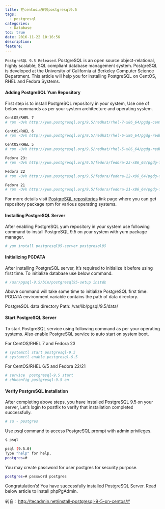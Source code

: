 ```yaml
---
title: 在centos上安装postgresql9.5
tags:
  - postgresql
categories:
  - Database
toc: true
date: 2016-11-22 10:16:56
description: 
feature:
---
```


`PostgreSQL 9.5 Released`. PostgreSQL is an open source object-relational, highly scalable, SQL compliant database management system. PostgreSQL is developed at the University of California at Berkeley Computer Science Department. This article will help you for installing PostgreSQL on CentOS, RHEL and Fedora Systems.


#### Adding PostgreSQL Yum Repository

First step is to install PostgreSQL repository in your system, Use one of below commands as per your system architecture and operating system.
<!-- more -->
``` bash
CentOS/RHEL 7
# rpm -Uvh http://yum.postgresql.org/9.5/redhat/rhel-7-x86_64/pgdg-centos95-9.5-2.noarch.rpm

CentOS/RHEL 6
# rpm -Uvh http://yum.postgresql.org/9.5/redhat/rhel-6-x86_64/pgdg-redhat95-9.5-2.noarch.rpm

CentOS/RHEL 5
# rpm -Uvh http://yum.postgresql.org/9.5/redhat/rhel-5-x86_64/pgdg-redhat95-9.5-2.noarch.rpm

Fedora 23:
# rpm -Uvh http://yum.postgresql.org/9.5/fedora/fedora-23-x86_64/pgdg-fedora95-9.5-3.noarch.rpm

Fedora 22
# rpm -Uvh http://yum.postgresql.org/9.5/fedora/fedora-22-x86_64/pgdg-fedora95-9.5-3.noarch.rpm

Fedora 21
# rpm -Uvh http://yum.postgresql.org/9.5/fedora/fedora-21-x86_64/pgdg-fedora95-9.5-2.noarch.rpm
```
For more details visit [PostgreSQL repositories](http://yum.postgresql.org/repopackages.php) link page where you can get repository package rpm for various operating systems.

#### Installing PostgreSQL Server

After enabling PostgreSQL yum repository in your system use following command to install PostgreSQL 9.5 on your system with yum package manager.
``` bash
# yum install postgresql95-server postgresql95
```

#### Initializing PGDATA

After installing PostgreSQL server, It’s required to initialize it before using first time. To initialize database use below command.
``` bash
# /usr/pgsql-9.5/bin/postgresql95-setup initdb
```

Above command will take some time to initialize PostgreSQL first time. PGDATA environment variable contains the path of data directory.

PostgreSQL data directory Path: /var/lib/pgsql/9.5/data/

#### Start PostgreSQL Server

To start PostgreSQL service using following command as per your operating systems. Also enable PostgreSQL service to auto start on system boot.

For CentOS/RHEL 7 and Fedora 23
``` bash
# systemctl start postgresql-9.5
# systemctl enable postgresql-9.5
```
For CentOS/RHEL 6/5 and Fedora 22/21
``` bash
# service  postgresql-9.5 start
# chkconfig postgresql-9.5 on
```


#### Verify PostgreSQL Installation

After completing above steps, you have installed PostgreSQL 9.5 on your server, Let’s login to postfix to verify that installation completed successfully.
``` bash
# su - postgres
```
Use psql command to access PostgreSQL prompt with admin privileges.
``` bash
$ psql

psql (9.5.0)
Type "help" for help.
postgres=#
```


You may create password for user postgres for security purpose.
``` bash
postgres=# password postgres
```

Congratulation’s! You have successfully installed PostgreSQL Server. Read below article to install phpPgAdmin.

转自：http://tecadmin.net/install-postgresql-9-5-on-centos/#